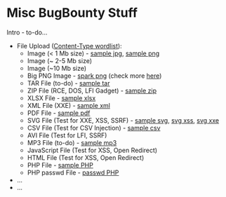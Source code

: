 # Misc BugBounty Stuff

Intro - to-do...

- File Upload ([Content-Type wordlist](https://github.com/danielmiessler/SecLists/blob/master/Discovery/Web-Content/web-all-content-types.txt)):
  - Image (< 1 Mb size) - [sample jpg](files/sample.jpg), [sample png](files/sample.png)
  - Image (~ 2-5 Mb size)
  - Image (~10 Mb size)
  - Big PNG Image - [spark png](files/spark.png) (check more [here](https://github.com/korczis/big-png))
  - TAR File (to-do) - [sample tar](files/sample.tar)
  - ZIP File (RCE, DOS, LFI Gadget) - [sample zip](files/sample.zip)
  - XLSX File - [sample xlsx](files/sample.xlsx)
  - XML File (XXE) - [sample xml](files/sample.xml)
  - PDF File - [sample pdf](files/sample.pdf)
  - SVG File (Test for XXE, XSS, SSRF) - [sample svg](files/sample.svg), [svg xss](files/svg_xss.svg), [svg xxe](files/svg_xxe.svg)
  - CSV File (Test for CSV Injection) - [sample csv](files/sample.csv)
  - AVI File (Test for LFI, SSRF)
  - MP3 File (to-do) - [sample mp3](files/sample.mp3)
  - JavaScript File (Test for XSS, Open Redirect)
  - HTML File (Test for XSS, Open Redirect)
  - PHP File - [sample PHP](files/sample.php)
  - PHP passwd File - [passwd PHP](files/passwd_sample.php)
- ...
- ...
